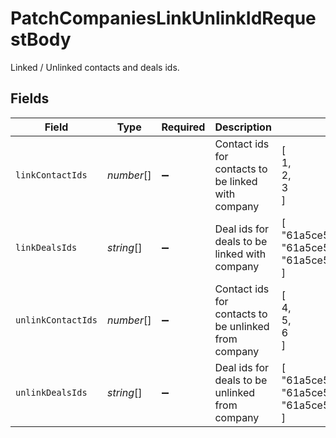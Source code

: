 # PatchCompaniesLinkUnlinkIdRequestBody

Linked / Unlinked contacts and deals ids.


## Fields

| Field                                                                                  | Type                                                                                   | Required                                                                               | Description                                                                            | Example                                                                                |
| -------------------------------------------------------------------------------------- | -------------------------------------------------------------------------------------- | -------------------------------------------------------------------------------------- | -------------------------------------------------------------------------------------- | -------------------------------------------------------------------------------------- |
| `linkContactIds`                                                                       | *number*[]                                                                             | :heavy_minus_sign:                                                                     | Contact ids for contacts to be linked with company                                     | [<br/>1,<br/>2,<br/>3<br/>]                                                            |
| `linkDealsIds`                                                                         | *string*[]                                                                             | :heavy_minus_sign:                                                                     | Deal ids for deals to be linked with company                                           | [<br/>"61a5ce58c5d4795761045990",<br/>"61a5ce58c5d4795761045991",<br/>"61a5ce58c5d4795761045992"<br/>] |
| `unlinkContactIds`                                                                     | *number*[]                                                                             | :heavy_minus_sign:                                                                     | Contact ids for contacts to be unlinked from company                                   | [<br/>4,<br/>5,<br/>6<br/>]                                                            |
| `unlinkDealsIds`                                                                       | *string*[]                                                                             | :heavy_minus_sign:                                                                     | Deal ids for deals to be unlinked from company                                         | [<br/>"61a5ce58c5d4795761045994",<br/>"61a5ce58c5d479576104595",<br/>"61a5ce58c5d4795761045996"<br/>] |